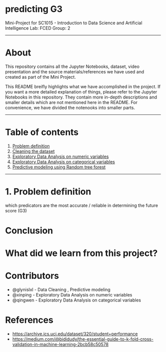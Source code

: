 # predicting G3
Mini-Project for SC1015 - Introduction to Data Science and Artificial Intelligence
Lab: FCED
Group: 2

---

# About
This repository contains all the Jupyter Notebooks, dataset, video presentation and the source materials/references we have used and created as part of the Mini Project.

This README breifly highlights what we have accomplished in the project. If you want a more detailed explanation of things, please refer to the Jupyter Notebooks in this repository. They contain more in-depth descriptions and smaller details which are not mentioned here in the README. For convenience, we have divided the notenooks into smaller parts.

---

# Table of contents
1. [Problem definition](#problem-definition)
1. [Cleaning the dataset](#cleaning-the-dataset)
2. [Exploratory Data Analysis on numeric variables](#exploratory-data-analysis-on-numeric-variables)
3. [Exploratory Data Analysis on categorical variables](#exploratory-data-analysis-on-categorical-variables)
4. [Predictive modeling using Random tree forest](#predictive-modeling-using-random-tree-forest)

---

# 1. Problem definition
which predicators are the most accurate / reliable in  determining the future score (G3)

# Conclusion

# What did we learn from this project?

# Contributors
- @glynislxl - Data Cleaning , Predictive modeling
- @xinping - Exploratory Data Analysis on numeric variables
- @qingwen - Exploratory Data Analysis on categorical variables


# References
- https://archive.ics.uci.edu/dataset/320/student+performance
- https://medium.com/@bididudy/the-essential-guide-to-k-fold-cross-validation-in-machine-learning-2bcb58c50578
